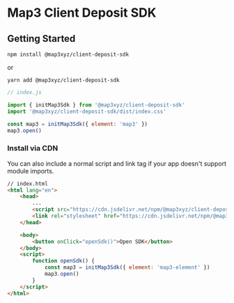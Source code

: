 # Map3 Client Deposit SDK

## Getting Started

```
npm install @map3xyz/client-deposit-sdk
```

or

```
yarn add @map3xyz/client-deposit-sdk
```

```js
// index.js

import { initMap3Sdk } from '@map3xyz/client-deposit-sdk'
import '@map3xyz/client-deposit-sdk/dist/index.css'

const map3 = initMap3Sdk({ element: 'map3' })
map3.open()
```

### Install via CDN

You can also include a normal script and link tag if your app doesn't support module imports.

```html
// index.html
<html lang="en">
    <head>
        ...
        <script src="https://cdn.jsdelivr.net/npm/@map3xyz/client-deposit-sdk/dist/index.js"></script>
        <link rel="stylesheet" href="https://cdn.jsdelivr.net/npm/@map3xyz/client-deposit-sdk/dist/index.css"></link>
    </head>

    <body>
        <button onClick="openSdk()">Open SDK</button>
    </body>
    <script>
        function openSdk() {
            const map3 = initMap3Sdk({ element: 'map3-element' })
            map3.open()
        }
    </script>
</html>
```

